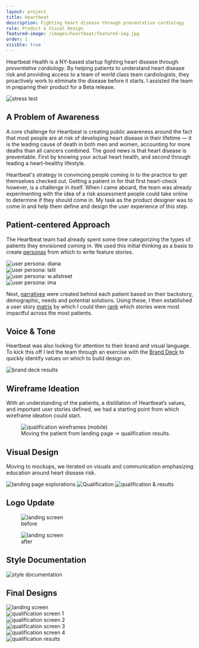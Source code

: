 ```yaml
---
layout: project
title: Heartbeat
description: Fighting heart disease through preventative cardiology
role: Product & Visual Design
featured-image: /images/heartbeat/featured-img.jpg
order: 1
visible: true
---
```


Heartbeat Health is a NY-based startup fighting heart disease through <em>preventative cardiology</em>. By helping patients to understand heart disease risk and providing access to a team of world class team cardiologists, they proactively work to
eliminate the disease before it starts. I assisted the team in preparing their product for a Beta release.

<img class="full-width" src="{{ site.baseurl }}/images/heartbeat/stress-test.jpg" alt="stress test">

## A Problem of Awareness

A core challenge for Heartbeat is creating public awareness around the fact that most people are at risk of developing heart disease in their lifetime — it is the leading cause of death in both men and women, accounting for more deaths than all
cancers combined. The good news is that heart disease is preventable. First by knowing your actual heart health, and second through leading a heart-healthy lifestyle.

Heartbeat's strategy in convincing people coming in to the practice to get themselves checked out. Getting a patient in for that first heart-check however, is a challenge in itself. When I came aboard, the team was already experimenting with the idea
of a risk assessment people could take online to determine if they should come in. My task as the product designer was to come in and help them define and design the user experience of this step.

## Patient-centered Approach

The Heartbeat team had already spent some time categorizing the types of patients they envisioned coming in. We used this initial thinking as a basis to create <a
  href="https://drive.google.com/drive/folders/1Ve634HA9V070lLvJ198nwLZqZvVMeyeI?usp=sharing" target="_blank">personas</a> from which to write feature stories.

<div class="img-collection-row">

  <div class="img-collection-item light-border">
    <img src="{{ site.baseurl }}/images/heartbeat/persona-1-diana.jpg" alt="user persona: diana">
  </div>
  <div class="img-collection-item light-border">
    <img src="{{ site.baseurl }}/images/heartbeat/persona-2-lalit.jpg" alt="user persona: lalit">
  </div>

</div>
<div class="img-collection-row">
  <div class="img-collection-item light-border">
    <img src="{{ site.baseurl }}/images/heartbeat/persona-3-wallstreet.jpg" alt="user persona: w.allstreet">
  </div>
  <div class="img-collection-item light-border">
    <img src="{{ site.baseurl }}/images/heartbeat/persona-4-ima.jpg" alt="user persona: ima">
  </div>

</div>

Next, <a href="https://drive.google.com/open?id=1Ve634HA9V070lLvJ198nwLZqZvVMeyeI" target="_blank">narratives</a> were created behind each patient based on their backstory, demographic, needs and potential solutions. Using these, I then established a
user story <a href="https://docs.google.com/spreadsheets/d/15tHqNh0g0SuM7EV_haE-IGjNOURVD5s3kRXGKKvDck4/edit?usp=sharing">matrix</a> by which I could then <a
  href="https://docs.google.com/document/d/1eZWSZU4mbpAtjBvEQlw68SSQ7914zowhIZL20dYBntg/edit?usp=sharing">rank</a> which stories were most impactful across the most patients.

## Voice & Tone

Heartbeat was also looking for attention to their brand and visual language. To kick this off I led the team through an exercise with the <a href="https://branding.cards/" target="_blank">Brand Deck</a> to quickly identify values on which to build
design on.

<img class="full-width" src="{{ site.baseurl }}/images/heartbeat/brand-deck-results.jpg" alt="brand deck results">

## Wireframe Ideation

With an understanding of the patients, a distillation of Heartbeat’s values, and important user stories defined, we had a starting point from which wireframe ideation could start.

<figure class="full-width">
  <img class="full-width light-border" src="{{ site.baseurl }}/images/heartbeat/QUAL-v2.1-(mobile).jpg" alt="qualification wireframes (mobile)">
  <figcaption>Moving the patient from landing page → qualification results.</figcaption>
</figure>

## Visual Design

Moving to mockups, we iterated on visuals and communication emphasizing education around heart disease risk.

<img class="light-border vertical-space full-width" src="{{ site.baseurl }}/images/heartbeat/landing-page-explorations.jpg" alt="landing page explorations">
<img class="light-border vertical-space full-width" src="{{ site.baseurl }}/images/heartbeat/qual.jpg" alt="Qualification">
<img class="light-border vertical-space full-width" src="{{ site.baseurl }}/images/heartbeat/qual+results.jpg" alt="qualification & results">

## Logo Update

<div class="img-collection-column">


  <div class="img-collection-item">
    <figure class="full-width">
      <img class="light-border full-width" src="{{ site.baseurl }}/images/heartbeat/logo-update-before.jpg" alt="landing screen">
      <figcaption>before</figcaption>
    </figure>
  </div>

  <div class="img-collection-item">
    <figure class="full-width">
      <img class="light-border full-width" src="{{ site.baseurl }}/images/heartbeat/logo-update-after.jpg" alt="landing screen">
      <figcaption>after</figcaption>
    </figure>
  </div>



</div>

## Style Documentation

<img src="{{ site.baseurl }}/images/heartbeat/style+guide.jpg" alt="style documentation">

## Final Designs

<div class="img-collection-row">

  <div class="img-collection-item">
    <img src="{{ site.baseurl }}/images/heartbeat/landing.gif" alt="landing screen">
  </div>
  <div class="img-collection-item">
    <img src="{{ site.baseurl }}/images/heartbeat/qual-1.gif" alt="qualification screen 1">
  </div>
</div>

<div class="img-collection-row">
  <div class="img-collection-item">
    <img src="{{ site.baseurl }}/images/heartbeat/qual-2.gif" alt="qualification screen 2">
  </div>
  <div class="img-collection-item">
    <img src="{{ site.baseurl }}/images/heartbeat/qual-3.png" alt="qualification screen 3">
  </div>
</div>

<div class="img-collection-row">
  <div class="img-collection-item">
    <img src="{{ site.baseurl }}/images/heartbeat/qual-4.png" alt="qualification screen 4">
  </div>
  <div class="img-collection-item">
    <img src="{{ site.baseurl }}/images/heartbeat/qual-results.png" alt="qualification results">
  </div>
</div>

